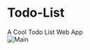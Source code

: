 # Todo-List
A Cool Todo List Web App  
![Main](https://user-images.githubusercontent.com/50430960/165737658-bf97f955-c8b2-46ab-9ea0-085cf2189405.jpg)

